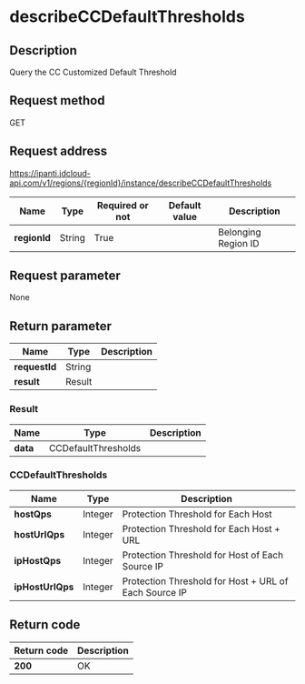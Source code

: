 # describeCCDefaultThresholds


## Description
Query the CC Customized Default Threshold

## Request method
GET

## Request address
https://ipanti.jdcloud-api.com/v1/regions/{regionId}/instance/describeCCDefaultThresholds

|Name|Type|Required or not|Default value|Description|
|---|---|---|---|---|
|**regionId**|String|True||Belonging Region ID|

## Request parameter
None


## Return parameter
|Name|Type|Description|
|---|---|---|
|**requestId**|String||
|**result**|Result||


### Result
|Name|Type|Description|
|---|---|---|
|**data**|CCDefaultThresholds||
### CCDefaultThresholds
|Name|Type|Description|
|---|---|---|
|**hostQps**|Integer|Protection Threshold for Each Host|
|**hostUrlQps**|Integer|Protection Threshold for Each Host + URL|
|**ipHostQps**|Integer|Protection Threshold for Host of Each Source IP|
|**ipHostUrlQps**|Integer|Protection Threshold for Host + URL of Each Source IP|

## Return code
|Return code|Description|
|---|---|
|**200**|OK|
